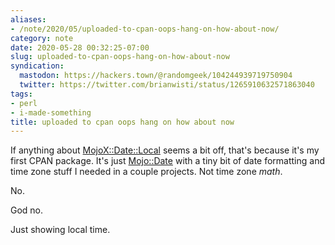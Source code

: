 ```yaml
---
aliases:
- /note/2020/05/uploaded-to-cpan-oops-hang-on-how-about-now/
category: note
date: 2020-05-28 00:32:25-07:00
slug: uploaded-to-cpan-oops-hang-on-how-about-now
syndication:
  mastodon: https://hackers.town/@randomgeek/104244939719750904
  twitter: https://twitter.com/brianwisti/status/1265910632571863040
tags:
- perl
- i-made-something
title: uploaded to cpan oops hang on how about now
---
```


If anything about [MojoX::Date::Local](https://metacpan.org/pod/MojoX::Date::Local) seems a bit off, that's because it's my first CPAN package. It's just [Mojo::Date](https://mojolicious.org/perldoc/Mojo/Date) with a tiny bit of date formatting and time zone stuff I needed in a couple projects. Not time zone *math*.

No.

God no.

Just showing local time.
